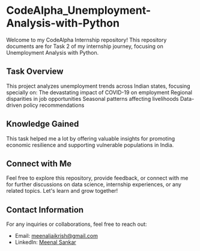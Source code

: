 # CodeAlpha_Unemployment-Analysis-with-Python

Welcome to my CodeAlpha Internship repository! This repository documents are for Task 2 of my internship journey, focusing on Unemployment Analysis with Python.

## Task Overview

This project analyzes unemployment trends across Indian states, focusing specially on:
The devastating impact of COVID-19 on employment
Regional disparities in job opportunities
Seasonal patterns affecting livelihoods
Data-driven policy recommendations

## Knowledge Gained

This task helped me a lot by offering valuable insights for promoting economic resilience and supporting vulnerable populations in India.

## Connect with Me

Feel free to explore this repository, provide feedback, or connect with me for further discussions on data science, internship experiences, or any related topics. Let's learn and grow together!

## Contact Information

For any inquiries or collaborations, feel free to reach out:

- Email: [meenaljaikrish@gmail.com](mailto:meenaljaikrish@gmail.com)
- LinkedIn: [Meenal Sankar](https://www.linkedin.com/in/meenal-sankar/)
